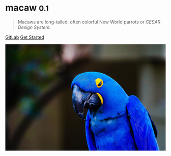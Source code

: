 # macaw <small>0.1</small>

> Macaws are long-tailed, often colorful New World parrots or <em>CESAR Design System</em>.


[GitLab](https://gitlab.com/cesarbr/cesar-apps/macaw/macaw)
[Get Started](#macaw)

![](_media/bg.jpg)